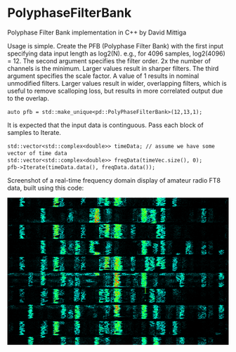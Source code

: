 # PolyphaseFilterBank

Polyphase Filter Bank implementation in C++ by David Mittiga

Usage is simple. Create the PFB (Polyphase Filter Bank) with the first input specifying data input length as log2(N). e.g., for 4096 samples, log2(4096) = 12. 
The second argument specifies the filter order. 2x the number of channels is the minimum. Larger values result in sharper filters. 
The third argument specifies the scale factor. A value of 1 results in nominal unmodified filters. Larger values result in wider, overlapping filters, which is useful to remove scalloping loss, but results in more correlated output due to the overlap.

```
auto pfb = std::make_unique<pd::PolyPhaseFilterBank>(12,13,1);
```

It is expected that the input data is continguous. Pass each block of samples to Iterate.

```
std::vector<std::complex<double>> timeData; // assume we have some vector of time data
std::vector<std::complex<double>> freqData(timeVec.size(), 0);
pfb->Iterate(timeData.data(), freqData.data());
```

Screenshot of a real-time frequency domain display of amateur radio FT8 data, built using this code:

![Example Display using PFB](https://github.com/alexranaldi/PolyphaseFilterBank/blob/main/screenshots/real_time_freq.png?raw=true)
